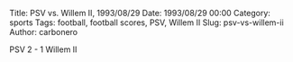 Title: PSV vs. Willem II, 1993/08/29
Date: 1993/08/29 00:00
Category: sports
Tags: football, football scores, PSV, Willem II
Slug: psv-vs-willem-ii
Author: carbonero


PSV 2 - 1 Willem II
